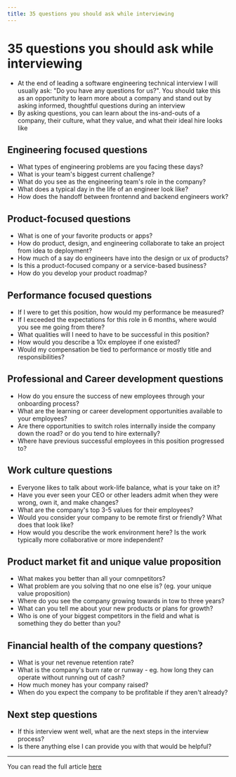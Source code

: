 ```yaml
---
title: 35 questions you should ask while interviewing
---
```


# 35 questions you should ask while interviewing

- At the end of leading a software engineering technical interview I will usually ask: "Do you have any questions for us?". You should take this as an opportunity to learn more about a company and stand out by asking informed, thoughtful questions during an interview
- By asking questions, you can learn about the ins-and-outs of a company, their culture, what they value, and what their ideal hire looks like

## Engineering focused questions
- What types of engineering problems are you facing these days?
- What is your team's biggest current challenge?
- What do you see as the engineering team's role in the company?
- What does a typical day in the life of an engineer look like?
- How does the handoff between frontennd and backend engineers work?

## Product-focused questions
- What is one of your favorite products or apps?
- How do product, design, and engineering collaborate to take an project from idea to deployment?
- How much of a say do engineers have into the design or ux of products?
- Is this a product-focused company or a service-based business?
- How do you develop your product roadmap?

## Performance focused questions
- If I were to get this position, how would my performance be measured?
- If I exceeded the expectations for this role in 6 months, where would you see me going from there?
- What qualities will I need to have to be successful in this position?
- How would you describe a 10x employee if one existed?
- Would my compensation be tied to performance or mostly title and responsibilities?

## Professional and Career development questions
- How do you ensure the success of new employees through your onboarding process?
- What are the learning or career development opportunities available to your employees?
- Are there opportunities to switch roles internally inside the company down the road? or do you tend to hire externally?
- Where have previous successful employees in this position progressed to?

## Work culture questions
- Everyone likes to talk about work-life balance, what is your take on it?
- Have you ever seen your CEO or other leaders admit when they were wrong, own it, and make changes?
- What are the company's top 3-5 values for their employees?
- Would you consider your company to be remote first or friendly? What does that look like?
- How would you describe the work environment here? Is the work typically more collaborative or more independent?

## Product market fit and unique value proposition
- What makes you better than all your comnpetitors?
- What problem are you solving that no one else is? (eg. your unique value proposition)
- Where do you see the company growing towards in tow to three years?
- What can you tell me about your new products or plans for growth?
- Who is one of your biggest competitors in the field and what is something they do better than you?

## Financial health of the company questions?
- What is your net revenue retention rate?
- What is the company's burn rate or runway - eg. how long they can operate without running out of cash?
- How much money has your company raised?
- When do you expect the company to be profitable if they aren't already?

## Next step questions
- If this interview went well, what are the next steps in the interview process?
- Is there anything else I can provide you with that would be helpful?

---

You can read the full article [here](https://levelupsoftwareengineering.substack.com/p/35-questions-to-ask-while-interviewing?utm_source=profile&utm_medium=reader2)